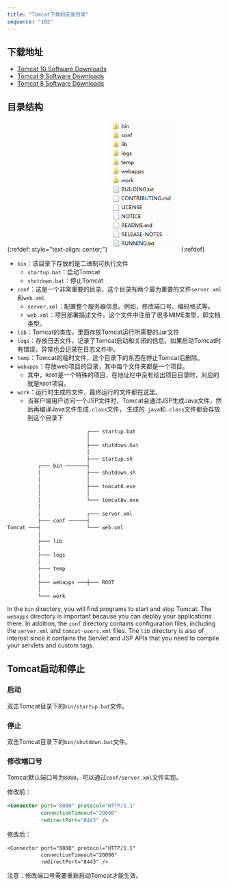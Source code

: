 ```yaml
---
title: "Tomcat下载和安装目录"
sequence: "102"
---
```


## 下载地址

- [Tomcat 10 Software Downloads](https://tomcat.apache.org/download-10.cgi)
- [Tomcat 9 Software Downloads](https://tomcat.apache.org/download-90.cgi)
- [Tomcat 8 Software Downloads](https://tomcat.apache.org/download-80.cgi)

## 目录结构

{:refdef: style="text-align: center;"}
![](/assets/images/java/tomcat/tomcat-08-directory-and-file.png)
{:refdef}

- `bin`：该目录下存放的是二进制可执行文件
  - `startup.bat`：启动Tomcat
  - `shutdown.bat`：停止Tomcat
- `conf`：这是一个非常重要的目录，这个目录有两个最为重要的文件`server.xml`和`web.xml`
  - `server.xml`：配置整个服务器信息。例如，修改端口号、编码格式等。
  - `web.xml`：项目部署描述文件。这个文件中注册了很多MIME类型，即文档类型。
- `lib`：Tomcat的类库，里面存放Tomcat运行所需要的Jar文件
- `logs`：存放日志文件，记录了Tomcat启动和关闭的信息。如果启动Tomcat时有错误，异常也会记录在日志文件中。
- `temp`：Tomcat的临时文件，这个目录下的东西在停止Tomcat后删除。
- `webapps`：存放web项目的目录，其中每个文件夹都是一个项目。
  - 其中，`ROOT`是一个特殊的项目，在地址栏中没有给出项目目录时，对应的就是`ROOT`项目。
- `work`：运行时生成的文件，最终运行的文件都在这里。
  - 当客户端用户访问一个JSP文件时，Tomcat会通过JSP生成Java文件，然后再编译Java文件生成`.class`文件，
    生成的`.java`和`.class`文件都会存放到这个目录下

```text
                          ┌─── startup.bat
                          │
                          ├─── shutdown.bat
                          │
                          ├─── startup.sh
          ┌─── bin ───────┤
          │               ├─── shutdown.sh
          │               │
          │               ├─── tomcat8.exe
          │               │
          │               └─── tomcat8w.exe
          │
          │               ┌─── server.xml
          ├─── conf ──────┤
Tomcat ───┤               └─── web.xml
          │
          ├─── lib
          │
          ├─── logs
          │
          ├─── temp
          │
          ├─── webapps ───┼─── ROOT
          │
          └─── work
```

In the `bin` directory, you will find programs to start and stop Tomcat.
The `webapps` directory is important because you can deploy your applications there.
In addition, the `conf` directory contains configuration files,
including the `server.xml` and `tomcat-users.xml` files.
The `lib` directory is also of interest since it contains the Servlet and JSP APIs
that you need to compile your servlets and custom tags.

## Tomcat启动和停止

### 启动

双击Tomcat目录下的`bin/startup.bat`文件。

### 停止

双击Tomcat目录下的`bin/shutdown.bat`文件。

### 修改端口号

Tomcat默认端口号为`8080`，可以通过`conf/server.xml`文件实现。

修改前：

```xml
<Connector port="8080" protocol="HTTP/1.1"
           connectionTimeout="20000"
           redirectPort="8443" />
```

修改后：

```text
<Connector port="8888" protocol="HTTP/1.1"
           connectionTimeout="20000"
           redirectPort="8443" />
```

注意：修改端口号需要重新启动Tomcat才能生效。





